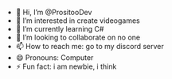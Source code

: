- 👋 Hi, I’m @PrositooDev
- 👀 I’m interested in create videogames
- 🌱 I’m currently learning C#
- 💞️ I’m looking to collaborate on no one
- 📫 How to reach me: go to my discord server
- 😄 Pronouns: Computer
- ⚡ Fun fact: i am newbie, i think

<!---
PrositooDev/PrositooDev is a ✨ special ✨ repository because its `README.md` (this file) appears on your GitHub profile.
You can click the Preview link to take a look at your changes.
--->
